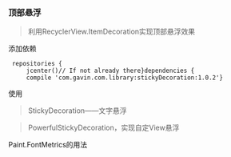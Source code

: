 ### 顶部悬浮

> 利用RecyclerView.ItemDecoration实现顶部悬浮效果

添加依赖
```
 repositories {
     jcenter()// If not already there}dependencies {
     compile 'com.gavin.com.library:stickyDecoration:1.0.2'}
```

使用 
 > StickyDecoration——文字悬浮
 
 > PowerfulStickyDecoration，实现自定View悬浮
 
Paint.FontMetrics的用法